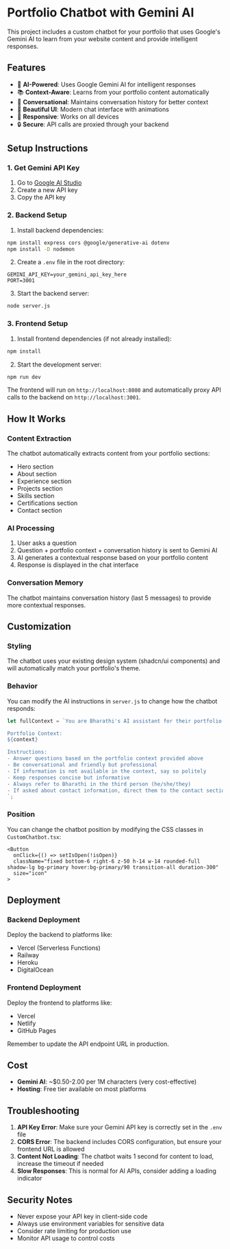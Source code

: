 # Portfolio Chatbot with Gemini AI

This project includes a custom chatbot for your portfolio that uses Google's Gemini AI to learn from your website content and provide intelligent responses.

## Features

- 🤖 **AI-Powered**: Uses Google Gemini AI for intelligent responses
- 📚 **Context-Aware**: Learns from your portfolio content automatically
- 💬 **Conversational**: Maintains conversation history for better context
- 🎨 **Beautiful UI**: Modern chat interface with animations
- 📱 **Responsive**: Works on all devices
- 🔒 **Secure**: API calls are proxied through your backend

## Setup Instructions

### 1. Get Gemini API Key

1. Go to [Google AI Studio](https://makersuite.google.com/app/apikey)
2. Create a new API key
3. Copy the API key

### 2. Backend Setup

1. Install backend dependencies:
```bash
npm install express cors @google/generative-ai dotenv
npm install -D nodemon
```

2. Create a `.env` file in the root directory:
```env
GEMINI_API_KEY=your_gemini_api_key_here
PORT=3001
```

3. Start the backend server:
```bash
node server.js
```

### 3. Frontend Setup

1. Install frontend dependencies (if not already installed):
```bash
npm install
```

2. Start the development server:
```bash
npm run dev
```

The frontend will run on `http://localhost:8080` and automatically proxy API calls to the backend on `http://localhost:3001`.

## How It Works

### Content Extraction
The chatbot automatically extracts content from your portfolio sections:
- Hero section
- About section
- Experience section
- Projects section
- Skills section
- Certifications section
- Contact section

### AI Processing
1. User asks a question
2. Question + portfolio context + conversation history is sent to Gemini AI
3. AI generates a contextual response based on your portfolio content
4. Response is displayed in the chat interface

### Conversation Memory
The chatbot maintains conversation history (last 5 messages) to provide more contextual responses.

## Customization

### Styling
The chatbot uses your existing design system (shadcn/ui components) and will automatically match your portfolio's theme.

### Behavior
You can modify the AI instructions in `server.js` to change how the chatbot responds:
```javascript
let fullContext = `You are Bharathi's AI assistant for their portfolio website. You should be helpful, professional, and knowledgeable about Bharathi's background, skills, projects, and experience.

Portfolio Context:
${context}

Instructions:
- Answer questions based on the portfolio context provided above
- Be conversational and friendly but professional
- If information is not available in the context, say so politely
- Keep responses concise but informative
- Always refer to Bharathi in the third person (he/she/they)
- If asked about contact information, direct them to the contact section of the portfolio
`;
```

### Position
You can change the chatbot position by modifying the CSS classes in `CustomChatbot.tsx`:
```tsx
<Button
  onClick={() => setIsOpen(!isOpen)}
  className="fixed bottom-6 right-6 z-50 h-14 w-14 rounded-full shadow-lg bg-primary hover:bg-primary/90 transition-all duration-300"
  size="icon"
>
```

## Deployment

### Backend Deployment
Deploy the backend to platforms like:
- Vercel (Serverless Functions)
- Railway
- Heroku
- DigitalOcean

### Frontend Deployment
Deploy the frontend to platforms like:
- Vercel
- Netlify
- GitHub Pages

Remember to update the API endpoint URL in production.

## Cost

- **Gemini AI**: ~$0.50-2.00 per 1M characters (very cost-effective)
- **Hosting**: Free tier available on most platforms

## Troubleshooting

1. **API Key Error**: Make sure your Gemini API key is correctly set in the `.env` file
2. **CORS Error**: The backend includes CORS configuration, but ensure your frontend URL is allowed
3. **Content Not Loading**: The chatbot waits 1 second for content to load, increase the timeout if needed
4. **Slow Responses**: This is normal for AI APIs, consider adding a loading indicator

## Security Notes

- Never expose your API key in client-side code
- Always use environment variables for sensitive data
- Consider rate limiting for production use
- Monitor API usage to control costs
